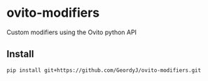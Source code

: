 # ovito-modifiers

Custom modifiers using the Ovito python API

## Install

```bash
pip install git+https://github.com/GeordyJ/ovito-modifiers.git
```
